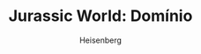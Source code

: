 ---
layout: post
author: Heisenberg
category: Filmes
post_date: 2022-08-01
post_modified: 2022-08-01
title: 'Jurassic World: Domínio'
description: 'Quatro anos após a destruição da Ilha Nublar, os dinossauros agora vivem – e caçam – ao lado de humanos em todo o mundo. Esse frágil equilíbrio remodelará o futuro e determinará, de uma vez por todas, se os seres humanos continuarão sendo os principais predadores em um planeta que agora compartilham com as criaturas mais temíveis da história.'
poster_path: /kAVRgw7GgK1CfYEJq8ME6EvRIgU.jpg
tmdb_id: 507086
imdb_id: tt8041270
runtime: 147
release_date: 2022
genres:
  - Aventura
  - Ação
  - Ficção científica
casts:
  - Chris Pratt
  - Bryce Dallas Howard
  - Laura Dern
  - Jeff Goldblum
  - Sam Neill
  - DeWanda Wise
crews:
  - Colin Trevorrow
trailer: zC8Vc8rMOdk
certification: 12
adult: false
vote_average: 7.0
vote_count: 2319
qualitys:
  - 1080p
  - 720p
audios:
  - Dual Áudio
  - Português
  - Inglês
extensions:
  - mkv
  - mp4
---